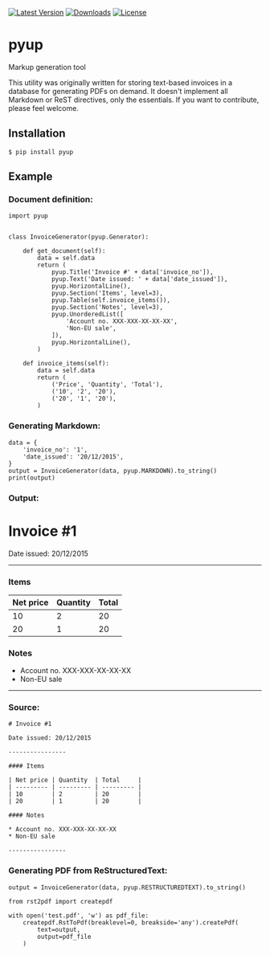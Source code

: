 [![Latest Version](https://pypip.in/v/pyup/badge.png)](https://pypi.python.org/pypi/pyup/)
[![Downloads](https://pypip.in/d/pyup/badge.png?period=month)](https://pypi.python.org/pypi/pyup/)
[![License](https://pypip.in/license/pyup/badge.png)](https://pypi.python.org/pypi/pyup/)

# pyup
Markup generation tool

This utility was originally written for storing text-based invoices in a database for generating PDFs on demand. It doesn't implement all Markdown or ReST directives, only the essentials. If you want to contribute, please feel welcome.

## Installation

    $ pip install pyup

## Example

### Document definition:

    import pyup


    class InvoiceGenerator(pyup.Generator):

        def get_document(self):
            data = self.data
            return (
                pyup.Title('Invoice #' + data['invoice_no']),
                pyup.Text('Date issued: ' + data['date_issued']),
                pyup.HorizontalLine(),
                pyup.Section('Items', level=3),
                pyup.Table(self.invoice_items()),
                pyup.Section('Notes', level=3),
                pyup.UnorderedList([
                    'Account no. XXX-XXX-XX-XX-XX',
                    'Non-EU sale',
                ]),
                pyup.HorizontalLine(),
            )

        def invoice_items(self):
            data = self.data
            return (
                ('Price', 'Quantity', 'Total'),
                ('10', '2', '20'),
                ('20', '1', '20'),
            )

### Generating Markdown:

    data = {
        'invoice_no': '1',
        'date_issued': '20/12/2015',
    }
    output = InvoiceGenerator(data, pyup.MARKDOWN).to_string()
    print(output)

### Output:

# Invoice #1

Date issued: 20/12/2015

----------------

### Items

| Net price | Quantity  | Total     |
| --------- | --------- | --------- |
| 10        | 2         | 20        |
| 20        | 1         | 20        |

### Notes

* Account no. XXX-XXX-XX-XX-XX
* Non-EU sale

----------------


### Source:

    # Invoice #1

    Date issued: 20/12/2015

    ----------------

    #### Items

    | Net price | Quantity  | Total     |
    | --------- | --------- | --------- |
    | 10        | 2         | 20        |
    | 20        | 1         | 20        |

    #### Notes

    * Account no. XXX-XXX-XX-XX-XX
    * Non-EU sale

    ----------------

### Generating PDF from ReStructuredText:

    output = InvoiceGenerator(data, pyup.RESTRUCTUREDTEXT).to_string()

    from rst2pdf import createpdf

    with open('test.pdf', 'w') as pdf_file:
        createpdf.RstToPdf(breaklevel=0, breakside='any').createPdf(
            text=output,
            output=pdf_file
        )
